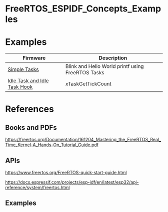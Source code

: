 # FreeRTOS_ESPIDF_Concepts_Examples

# Examples

| Firmware       |Description			|
|----------------|-------------------------------|
|[Simple Tasks](https://github.com/pablofsmelo/FreeRTOS_ESPIDF_Concepts_Examples/tree/main/FreeRTOS-Blinky-Hello-World-Task-Create)              |Blink and Hello World printf using FreeRTOS Tasks|
|[Idle Task and Idle Task Hook](https://github.com/pablofsmelo/FreeRTOS_ESPIDF_Concepts_Examples/tree/main/FreeRTOS-Blinky-Hello-World-Task-Create)          |xTaskGetTickCount|

# References

## Books and PDFs
https://freertos.org/Documentation/161204_Mastering_the_FreeRTOS_Real_Time_Kernel-A_Hands-On_Tutorial_Guide.pdf


## APIs

https://www.freertos.org/FreeRTOS-quick-start-guide.html

https://docs.espressif.com/projects/esp-idf/en/latest/esp32/api-reference/system/freertos.html


## Examples

